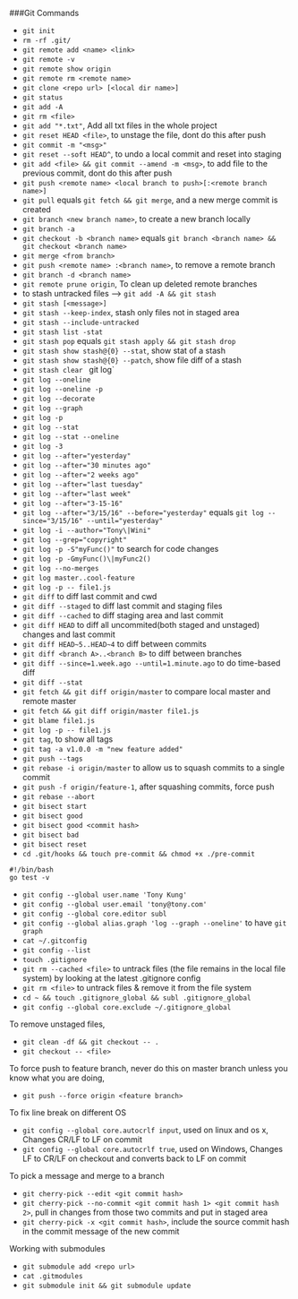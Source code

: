 ###Git Commands
- `git init`
- `rm -rf .git/`
- `git remote add <name> <link>`
- `git remote -v`
- `git remote show origin`
- `git remote rm <remote name>`
- `git clone <repo url> [<local dir name>]`
- `git status`
- `git add -A`
- `git rm <file>`
- `git add "*.txt"`, Add all txt files in the whole project
- `git reset HEAD <file>`, to unstage the file, dont do this after push
- `git commit -m "<msg>"`
- `git reset --soft HEAD^`, to undo a local commit and reset into staging
- `git add <file> && git commit --amend -m <msg>`, to add file to the previous commit, dont do this after push
- `git push <remote name> <local branch to push>[:<remote branch name>]`
- `git pull` equals `git fetch && git merge`, and a new merge commit is created
- `git branch <new branch name>`, to create a new branch locally
- `git branch -a`
- `git checkout -b <branch name>` equals `git branch <branch name> && git checkout <branch name>`
- `git merge <from branch>`
- `git push <remote name> :<branch name>`, to remove a remote branch
- `git branch -d <branch name>`
- `git remote prune origin`, To clean up deleted remote branches
- to stash untracked files --> `git add -A && git stash`
- `git stash [<message>]`
- `git stash --keep-index`, stash only files not in staged area
- `git stash --include-untracked`
- `git stash list -stat`
- `git stash pop` equals `git stash apply && git stash drop`
- `git stash show stash@{0} --stat`, show stat of a stash
- `git stash show stash@{0} --patch`, show file diff of a stash
- `git stash clear`
` `git log`
- `git log --oneline`
- `git log --oneline -p`
- `git log --decorate`
- `git log --graph`
- `git log -p`
- `git log --stat`
- `git log --stat --oneline`
- `git log -3`
- `git log --after="yesterday"`
- `git log --after="30 minutes ago"`
- `git log --after="2 weeks ago"`
- `git log --after="last tuesday"`
- `git log --after="last week"`
- `git log --after="3-15-16"`
- `git log --after="3/15/16" --before="yesterday"` equals `git log --since="3/15/16" --until="yesterday"`
- `git log -i --author="Tony\|Wini"`
- `git log --grep="copyright"`
- `git log -p -S"myFunc()"` to search for code changes
- `git log -p -GmyFunc()\|myFunc2()`
- `git log --no-merges`
- `git log master..cool-feature`
- `git log -p -- file1.js`
- `git diff` to diff last commit and cwd
- `git diff --staged` to diff last commit and staging files
- `git diff --cached` to diff staging area and last commit
- `git diff HEAD` to diff all uncommited(both staged and unstaged) changes and last commit
- `git diff HEAD~5..HEAD~4` to diff between commits
- `git diff <branch A>..<branch B>` to diff between branches
- `git diff --since=1.week.ago --until=1.minute.ago` to do time-based diff
- `git diff --stat`
- `git fetch && git diff origin/master` to compare local master and remote master
- `git fetch && git diff origin/master file1.js`
- `git blame file1.js`
- `git log -p -- file1.js`
- `git tag`, to show all tags
- `git tag -a v1.0.0 -m "new feature added"`
- `git push --tags`
- `git rebase -i origin/master` to allow us to squash commits to a single commit
- `git push -f origin/feature-1`, after squashing commits, force push
- `git rebase --abort`
- `git bisect start`
- `git bisect good`
- `git bisect good <commit hash>`
- `git bisect bad`
- `git bisect reset`
- `cd .git/hooks && touch pre-commit && chmod +x ./pre-commit`
```
#!/bin/bash
go test -v
```
- `git config --global user.name 'Tony Kung'`
- `git config --global user.email 'tony@tony.com'`
- `git config --global core.editor subl`
- `git config --global alias.graph 'log --graph --oneline'` to have `git graph`
- `cat ~/.gitconfig`
- `git config --list`
- `touch .gitignore`
- `git rm --cached <file>` to untrack files (the file remains in the local file system) by looking at the latest .gitignore config
- `git rm <file>` to untrack files & remove it from the file system
- `cd ~ && touch .gitignore_global && subl .gitignore_global`
- `git config --global core.exclude ~/.gitignore_global`

To remove unstaged files,
- `git clean -df && git checkout -- .`
- `git checkout -- <file>`

To force push to feature branch, never do this on master branch unless you know what you are doing,
- `git push --force origin <feature branch>`

To fix line break on different OS
- `git config --global core.autocrlf input`, used on linux and os x, Changes CR/LF to LF on commit
- `git config --global core.autocrlf true`, used on Windows, Changes LF to CR/LF on checkout and converts back to LF on commit

To pick a message and merge to a branch
- `git cherry-pick --edit <git commit hash>`
- `git cherry-pick --no-commit <git commit hash 1> <git commit hash 2>`, pull in changes from those two commits and put in staged area
- `git cherry-pick -x <git commit hash>`, include the source commit hash in the commit message of the new commit

Working with submodules
- `git submodule add <repo url>`
- `cat .gitmodules`
- `git submodule init && git submodule update`
